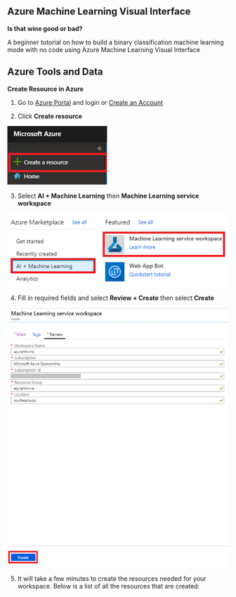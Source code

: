 ## **Azure Machine Learning Visual Interface**

**Is that wine good or bad?**

A beginner tutorial on how to build a binary classification machine learning mode with no code using Azure Machine Learning Visual Interface

## Azure Tools and Data

**Create Resource in Azure**

1. Go to [Azure Portal](https://portal.azure.com/) and login or [Create an Account](https://azure.microsoft.com/en-us/free/)

2. Click **Create resource**

![](https://github.com/ceteongvanness/eventdemo/blob/master/Global%20AI%20Night%20Sept%202019/Images/S1.png)

3. Select **AI + Machine Learning** then **Machine Learning service workspace**

![](https://github.com/ceteongvanness/eventdemo/blob/master/Global%20AI%20Night%20Sept%202019/Images/S2.png)

4. Fill in required fields and select **Review + Create** then select **Create**

![](https://github.com/ceteongvanness/eventdemo/blob/master/Global%20AI%20Night%20Sept%202019/Images/S3.png)

5. It will take a few minutes to create the resources needed for your workspace. Below is a list of all the resources that are created:


